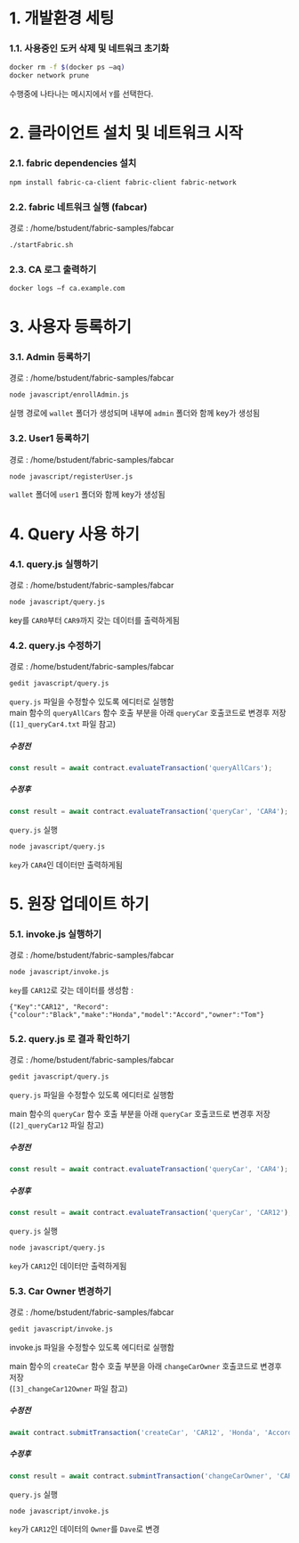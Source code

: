 # 1. 개발환경 세팅
### 1.1. 사용중인 도커 삭제 및 네트워크 초기화

```bash
docker rm -f $(docker ps –aq)
docker network prune
```
수행중에 나타나는 메시지에서 `Y`를 선택한다.  


# 2. 클라이언트 설치 및 네트워크 시작
### 2.1. fabric dependencies 설치
```bash
npm install fabric-ca-client fabric-client fabric-network
```
### 2.2. fabric 네트워크 실행 (fabcar)
경로 : /home/bstudent/fabric-samples/fabcar
```bash
./startFabric.sh
```
### 2.3. CA 로그 출력하기
```bash
docker logs –f ca.example.com
```


# 3. 사용자 등록하기
### 3.1. Admin 등록하기
경로 : /home/bstudent/fabric-samples/fabcar
```bash
node javascript/enrollAdmin.js
```
실행 경로에 `wallet` 폴더가 생성되며 내부에 `admin` 폴더와 함께 key가 생성됨

### 3.2. User1 등록하기
경로 : /home/bstudent/fabric-samples/fabcar
```bash
node javascript/registerUser.js
```
`wallet` 폴더에 `user1` 폴더와 함께 key가 생성됨



# 4. Query 사용 하기
### 4.1. query.js 실행하기
경로 : /home/bstudent/fabric-samples/fabcar
```bash
node javascript/query.js
```
key를 `CAR0`부터 `CAR9`까지 갖는 데이터를 출력하게됨



### 4.2. query.js 수정하기
경로 : /home/bstudent/fabric-samples/fabcar
```bash
gedit javascript/query.js
```
`query.js` 파일을 수정할수 있도록 에디터로 실행함  
main 함수의 `queryAllCars` 함수 호출 부분을 아래 `queryCar` 호출코드로 변경후 저장  
(`[1]_queryCar4.txt` 파일 참고)
##### 수정전
```javascript
const result = await contract.evaluateTransaction('queryAllCars');
```
##### 수정후
```javascript
const result = await contract.evaluateTransaction('queryCar', 'CAR4');
```
`query.js` 실행

```bash
node javascript/query.js
```
`key`가 `CAR4`인 데이터만 출력하게됨



# 5. 원장 업데이트 하기
### 5.1. invoke.js 실행하기
경로 : /home/bstudent/fabric-samples/fabcar
```bash
node javascript/invoke.js
```
`key`를 `CAR12`로 갖는 데이터를 생성함 :
```
{"Key":"CAR12", "Record":{"colour":"Black","make":"Honda","model":"Accord","owner":"Tom"}
```


### 5.2. query.js 로 결과 확인하기
경로 : /home/bstudent/fabric-samples/fabcar
```bash
gedit javascript/query.js
```
`query.js` 파일을 수정할수 있도록 에디터로 실행함


main 함수의 `queryCar` 함수 호출 부분을 아래 `queryCar` 호출코드로 변경후 저장  
(`[2]_queryCar12` 파일 참고)
##### 수정전
```javascript
const result = await contract.evaluateTransaction('queryCar', 'CAR4');
```
##### 수정후
```javascript
const result = await contract.evaluateTransaction('queryCar', 'CAR12');
```
`query.js` 실행

```bash
node javascript/query.js
```
`key`가 `CAR12`인 데이터만 출력하게됨


### 5.3. Car Owner 변경하기
경로 : /home/bstudent/fabric-samples/fabcar
```bash
gedit javascript/invoke.js
```
invoke.js 파일을 수정할수 있도록 에디터로 실행함



main 함수의 `createCar` 함수 호출 부분을 아래 `changeCarOwner` 호출코드로 변경후 저장  
(`[3]_changeCar12Owner` 파일 참고)

##### 수정전
```javascript
await contract.submitTransaction('createCar', 'CAR12', 'Honda', 'Accord', 'Black', 'Tom');
```
##### 수정후
```javascript
const result = await contract.submintTransaction('changeCarOwner', 'CAR12', 'Dave');
```
`query.js` 실행

```bash
node javascript/invoke.js
```
`key`가 `CAR12`인 데이터의 `Owner`를 `Dave`로 변경
